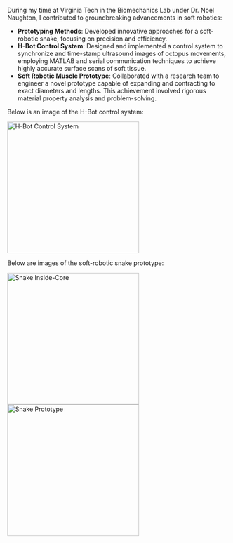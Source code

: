 During my time at Virginia Tech in the Biomechanics Lab under Dr. Noel Naughton, I contributed to groundbreaking advancements in soft robotics:

- **Prototyping Methods**: Developed innovative approaches for a soft-robotic snake, focusing on precision and efficiency.
- **H-Bot Control System**: Designed and implemented a control system to synchronize and time-stamp ultrasound images of octopus movements, employing MATLAB and serial communication techniques to achieve highly accurate surface scans of soft tissue.
- **Soft Robotic Muscle Prototype**: Collaborated with a research team to engineer a novel prototype capable of expanding and contracting to exact diameters and lengths. This achievement involved rigorous material property analysis and problem-solving.

Below is an image of the H-Bot control system:

<img src="https://github.com/user-attachments/assets/a4e390ac-45d0-4779-a1ff-93fd03fab4b8" alt="H-Bot Control System" width="300px">

Below are images of the soft-robotic snake prototype:

<img src="https://github.com/user-attachments/assets/90475b4f-2657-49d9-ba38-54d53992b05e" alt="Snake Inside-Core" width="300px">

<img src="https://github.com/user-attachments/assets/05139e00-f56f-4702-8a57-734617ed7934" alt="Snake Prototype" width="300px">
